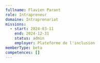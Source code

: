 ```yaml
---
fullname: Flavien Parant
role: Intrapreneur
domaine: Intraprenariat
missions:
  - start: 2024-03-11
    end: 2024-12-31
    status: admin
    employer: Plateforme de l'inclusion
memberType: beta
competences: []
---
```

